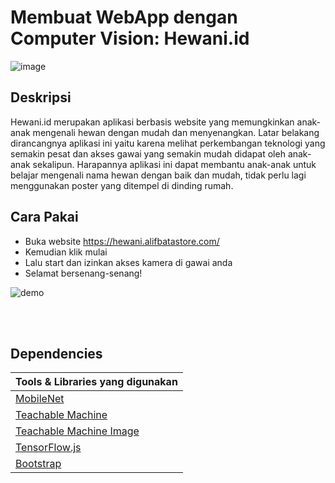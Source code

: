 # Membuat WebApp dengan Computer Vision: Hewani.id

![image](https://user-images.githubusercontent.com/72861300/205960956-7265aa9a-dcaf-454b-97c4-b40ba1a90029.png)  

## Deskripsi  
Hewani.id merupakan aplikasi berbasis website yang memungkinkan anak-anak mengenali hewan dengan mudah dan menyenangkan. Latar belakang dirancangnya aplikasi ini yaitu karena melihat perkembangan teknologi yang semakin pesat dan akses gawai yang semakin mudah didapat oleh anak-anak sekalipun. Harapannya aplikasi ini dapat membantu anak-anak untuk belajar mengenali nama hewan dengan baik dan mudah, tidak perlu lagi menggunakan poster yang ditempel di dinding rumah.  

## Cara Pakai  
- Buka website https://hewani.alifbatastore.com/ 
- Kemudian klik mulai
- Lalu start dan izinkan akses kamera di gawai anda
- Selamat bersenang-senang!  

![demo](https://user-images.githubusercontent.com/72861300/205963598-d58ff175-d51f-4764-88ed-780001438c13.png)  

<br><br>  

## Dependencies
| Tools & Libraries yang digunakan |
| ----------------- | 
| [MobileNet](https://github.com/tensorflow/tfjs-models/tree/master/mobilenet)|
| [Teachable Machine](https://teachablemachine.withgoogle.com/)|
| [Teachable Machine Image](https://github.com/googlecreativelab/teachablemachine-community/tree/master/libraries/image)|
| [TensorFlow.js](https://www.tensorflow.org/js) |
| [Bootstrap](https://getbootstrap.com/)|

